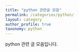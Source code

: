 ```yaml
---
title: "python 관련글 모음"
permalink: /categories/python/
layout: category
author_profile: true
taxonomy: python
---
```


python 관련 글 모음입니다.